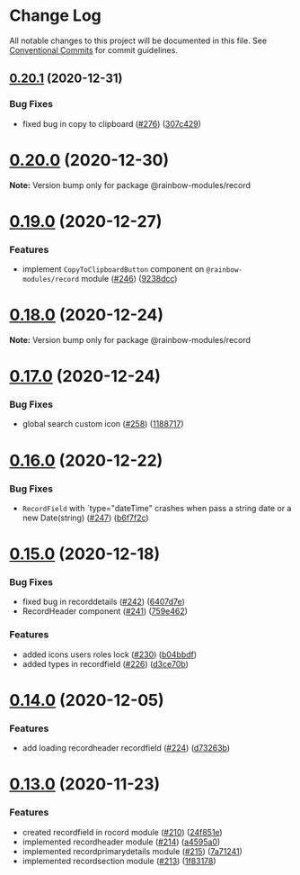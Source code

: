# Change Log

All notable changes to this project will be documented in this file.
See [Conventional Commits](https://conventionalcommits.org) for commit guidelines.

## [0.20.1](https://github.com/nexxtway/rainbow-modules/compare/v0.20.0...v0.20.1) (2020-12-31)

### Bug Fixes

-   fixed bug in copy to clipboard ([#276](https://github.com/nexxtway/rainbow-modules/issues/276)) ([307c429](https://github.com/nexxtway/rainbow-modules/commit/307c42958a1db8fd92f73079146344e98d09ae6a))

# [0.20.0](https://github.com/nexxtway/rainbow-modules/compare/v0.19.2...v0.20.0) (2020-12-30)

**Note:** Version bump only for package @rainbow-modules/record

# [0.19.0](https://github.com/nexxtway/rainbow-modules/compare/v0.18.0...v0.19.0) (2020-12-27)

### Features

-   implement `CopyToClipboardButton` component on `@rainbow-modules/record` module ([#246](https://github.com/nexxtway/rainbow-modules/issues/246)) ([9238dcc](https://github.com/nexxtway/rainbow-modules/commit/9238dcce44439935621487d67d4a3b958a25c1f8))

# [0.18.0](https://github.com/nexxtway/rainbow-modules/compare/v0.17.0...v0.18.0) (2020-12-24)

**Note:** Version bump only for package @rainbow-modules/record

# [0.17.0](https://github.com/nexxtway/rainbow-modules/compare/v0.16.0...v0.17.0) (2020-12-24)

### Bug Fixes

-   global search custom icon ([#258](https://github.com/nexxtway/rainbow-modules/issues/258)) ([1188717](https://github.com/nexxtway/rainbow-modules/commit/1188717d6f01043ba9a23eb37547eb06c3d93d67))

# [0.16.0](https://github.com/nexxtway/rainbow-modules/compare/v0.15.1...v0.16.0) (2020-12-22)

### Bug Fixes

-   `RecordField` with `type="dateTime" crashes when pass a string date or a new Date(string) ([#247](https://github.com/nexxtway/rainbow-modules/issues/247)) ([b6f7f2c](https://github.com/nexxtway/rainbow-modules/commit/b6f7f2c122e8de4f4f6185ff152c1456ab7c9a66))

# [0.15.0](https://github.com/nexxtway/rainbow-modules/compare/v0.14.0...v0.15.0) (2020-12-18)

### Bug Fixes

-   fixed bug in recorddetails ([#242](https://github.com/nexxtway/rainbow-modules/issues/242)) ([6407d7e](https://github.com/nexxtway/rainbow-modules/commit/6407d7e03fe7beefc009175f9a51c3d03c6943ef))
-   RecordHeader component ([#241](https://github.com/nexxtway/rainbow-modules/issues/241)) ([759e462](https://github.com/nexxtway/rainbow-modules/commit/759e4622bac7a9162c3a6422c831affef8a576f0))

### Features

-   added icons users roles lock ([#230](https://github.com/nexxtway/rainbow-modules/issues/230)) ([b04bbdf](https://github.com/nexxtway/rainbow-modules/commit/b04bbdf3d187b1865e58cfd2f74a5859dd81764d))
-   added types in recordfield ([#226](https://github.com/nexxtway/rainbow-modules/issues/226)) ([d3ce70b](https://github.com/nexxtway/rainbow-modules/commit/d3ce70bea315a2c66588e966c4b2290f5efe21c3))

# [0.14.0](https://github.com/nexxtway/rainbow-modules/compare/v0.13.0...v0.14.0) (2020-12-05)

### Features

-   add loading recordheader recordfield ([#224](https://github.com/nexxtway/rainbow-modules/issues/224)) ([d73263b](https://github.com/nexxtway/rainbow-modules/commit/d73263b6a77fe683b17d7222df5b6ec2e613bcb6))

# [0.13.0](https://github.com/nexxtway/rainbow-modules/compare/v0.12.0...v0.13.0) (2020-11-23)

### Features

-   created recordfield in rocord module ([#210](https://github.com/nexxtway/rainbow-modules/issues/210)) ([24f851e](https://github.com/nexxtway/rainbow-modules/commit/24f851eb35ff6a5a8d4d5a46e3a255dc349747e0))
-   implemented recordheader module ([#214](https://github.com/nexxtway/rainbow-modules/issues/214)) ([a4595a0](https://github.com/nexxtway/rainbow-modules/commit/a4595a099b017589b56a9eb0e3ad18751237a6b0))
-   implemented recordprimarydetails module ([#215](https://github.com/nexxtway/rainbow-modules/issues/215)) ([7a71241](https://github.com/nexxtway/rainbow-modules/commit/7a71241c3f83119446491dacbcbe6ab27b39ea8d))
-   implemented recordsection module ([#213](https://github.com/nexxtway/rainbow-modules/issues/213)) ([1f83178](https://github.com/nexxtway/rainbow-modules/commit/1f83178d4d85e58baac98b54dc076606e3c88f21))
